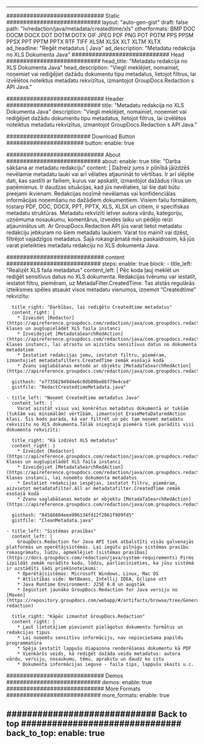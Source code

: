 
---
############################# Static ############################
layout: "auto-gen-gist" 
draft: false
path: "lv/redaction/java/metadata/createdtime/xls"
otherformats: BMP DOC DOCM DOCX DOT DOTM DOTX GIF JPEG PDF PNG POT POTM PPS PPSM PPSX PPT PPTM PPTX RTF TIFF XLSM XLSX XLT XLTM XLTX  
ad_headline: "Reģēt metadatus | Java"
ad_description: "Metadatu redakcija no XLS Dokumenta Java"
############################# Head ############################
head_title: "Metadatu redakcija no XLS Dokumenta Java"
head_description: "Viegli meklējiet, nomainiet, noņemiet vai rediģējiet dažādu dokumentu tipu metadatus, lietojot filtrus, lai izvēlētos noteiktus metadatu rekvizītus, izmantojot GroupDocs.Redaction s API Java."

############################# Header ############################
title: "Metadatu redakcija no XLS Dokumenta Java"
description: "Viegli meklējiet, nomainiet, noņemiet vai rediģējiet dažādu dokumentu tipu metadatus, lietojot filtrus, lai izvēlētos noteiktus metadatu rekvizītus, izmantojot GroupDocs.Redaction s API Java."

######################### Download Button #######################
button:
    enable: true

############################# About ############################
about:
    enable: true
    title: "Darba sākšana ar metadatu redakciju"
    content: |
        Dažreiz jums ir pilnībā jāizdzēš nevēlamie metadatu lauki vai arī vēlaties atjaunināt to vērtības. Ir arī slēptie dati, kas saistīti ar failiem, kurus var apskatīt, izmantojot dažādus rīkus un paņēmienus. Ir daudzas situācijas, kad jūs nevēlaties, lai šie dati būtu pieejami ikvienam. Redakcijas nozīmē nevēlamas vai konfidenciālas informācijas noņemšanu no dažādiem dokumentiem. Visiem failu formātiem, tostarp PDF, DOC, DOCX, PPT, PPTX, XLS, XLSX un citiem, ir specifiskas metadatu struktūras. Metadatu rekvizīti ietver autora vārdu, kategoriju, uzņēmuma nosaukumu, komentārus, izveides laiku un pēdējo reizi atjauninātus utt. Ar GroupDocs.Redaction API jūs varat lietot metadatu redakciju jebkuram no šiem metadatu laukiem. Varat tos mainīt vai dzēst, filtrējot vajadzīgos metadatus. Šajā rokasgrāmatā mēs paskaidrosim, kā jūs varat pieteikties metadatu redakciju no XLS dokumenta Java.

############################# content ############################
steps:
    enable: true
    block:
    - title_left: "Realizēt XLS faila metadatus"
      content_left: |
        Pēc koda ļauj meklēt un rediģēt sensitīvus datus no XLS dokumenta. Redakcijas tvērumu var iestatīt, iestatot filtru, piemēram, uz MetadaFilter.CreatedTime. Tas atstās regulārās izteiksmes spēles atsaukt visos metadatu vienumos, izņemot “Createdtime” rekvizītu: 

      title_right: "Darbības, lai rediģētu Createdtime metadatus"
      content_right: |
        * Izveidot [Redactor](https://apireference.groupdocs.com/redaction/java/com.groupdocs.redaction/Redactor) klases un augšupielādēt XLS faila instanci
        * Izveidojiet [MetadataSearchRedAction](https://apireference.groupdocs.com/redaction/java/com.groupdocs.redaction.redactions/MetadataSearchRedaction) klases instanci, lai atrastu un aizstātu sensitīvus datus no dokumenta metadatiem
        * Iestatiet redakcijas jomu, iestatot filtru, piemēram, izmantojiet metadatafilters.CreatedTime zemāk esošajā kodā
        * Zvanu saglabāšanas metode ar objektu [MetadaTaSearchRedAction](https://apireference.groupdocs.com/redaction/java/com.groupdocs.redaction.redactions/MetadataSearchRedaction) 

      gisthash: "e773562949d4e6c0db09be86f79e4ced"
      gistfile: "RedactCreatedtimeMetadata.java"
      
    - title_left: "Noņemt Createdtime metadatus Java"
      content_left: |
        Varat aizstāt visus vai konkrētus metadatus dokumentā ar tukšām (tukšām vai minimālām) vērtībām, izmantojot EraseMetaDataredAction klasi. Šis kods parāda, kā var filtrēt un pēc tam noņemt metadatu rekvizītu no XLS dokumenta.Tālāk sniegtajā piemērā tiek parādīti visi dokumenta rekvizīti: 
        
      title_right: "Kā izdzēst XLS metadatus"
      content_right: |
        * Izveidot [Redactor](https://apireference.groupdocs.com/redaction/java/com.groupdocs.redaction/Redactor) klases un augšupielādēt XLS faila instanci
        * Izveidojiet [MetadataSearchRedAction](https://apireference.groupdocs.com/redaction/java/com.groupdocs.redaction.redactions/MetadataSearchRedaction) klases instanci, lai noņemtu dokumenta metadatus
        * Iestatiet redakcijas iespējas, iestatot filtru, piemēram, aizvietot metadatafilter.All ar metadatafilter.CreatedTime zemāk esošajā kodā
        * Zvanu saglabāšanas metode ar objektu [MetadaTaSearchRedAction](https://apireference.groupdocs.com/redaction/java/com.groupdocs.redaction.redactions/MetadataSearchRedaction) 
        
      gisthash: "84586804eee996134fd12f2061f989fd5"
      gistfile: "CleanMetadata.java"

    - title_left: "Sistēmas prasības"
      content_left: |
        GroupDocs.Redaction for Java API tiek atbalstīti visās galvenajās platformās un operētājsistēmās. Lai iegūtu pilnīgu sistēmas prasību rokasgrāmatu, lūdzu, apmeklējiet [sistēmas prasības](https://docs.groupdocs.com/redaction/java/system-requirements) Pirms izpildāt zemāk norādīto kodu, lūdzu, pārliecinieties, ka jūsu sistēmā ir uzstādīti šādi priekšnoteikumi:
        * Operētājsistēmas: Microsoft Windows, Linux, Mac OS
        * Attīstības vide: NetBeans, Intellij IDEA, Eclipse utt
        * Java Runtime Environment: J2SE 6.0 un augstāk
        * Iegūstiet jaunāko GroupDocs.Redaction for Java versiju no [Maven](https://repository.groupdocs.com/webapp/#/artifacts/browse/tree/General/repo/com/groupdocs/groupdocs-redaction)
        
      title_right: "Kāpēc izmantot GroupDocs.Redaction"
      content_right: |
        * Ļaut lietotājiem pievienot pielāgotus dokumentu formātus un redakcijas tipus
        * Lai noņemtu sensitīvu informāciju, nav nepieciešama papildu programmatūra
        * Spēja iestatīt lappušu diapazona renderēšanas dokumentu kā PDF
        * Vienkāršs veids, kā rediģēt dažāda veida metadatus: autora vārdu, versiju, nosaukumu, tēmu, aprakstu un daudz ko citu
        * Dokumenta informācijas ieguve - faila tips, lappušu skaits u.c.
        

############################# Demos ############################
demos:
    enable: true
############################# More Formats ############################
more_formats:
    enable: true

############################# Back to top ###############################
back_to_top:
    enable: true
---